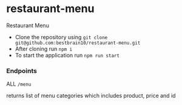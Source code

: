 # restaurant-menu
Restaurant Menu

* Clone the repository using `git clone git@github.com:bestbrain10/restaurant-menu.git` 
* After cloning run `npm i`
* To start the application run `npm run start`

### Endpoints

ALL `/menu`

returns list of menu categories which includes product, price and id